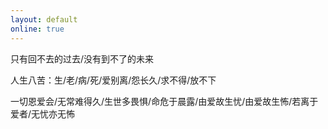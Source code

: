 ```yaml
---
layout: default
online: true
---
```


只有回不去的过去/没有到不了的未来

人生八苦：生/老/病/死/爱别离/怨长久/求不得/放不下

一切恩爱会/无常难得久/生世多畏惧/命危于晨露/由爱故生忧/由爱故生怖/若离于爱者/无忧亦无怖
